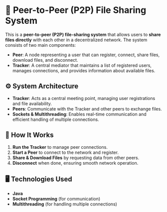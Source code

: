 # 🔗 Peer-to-Peer (P2P) File Sharing System  

This is a **peer-to-peer (P2P) file-sharing system** that allows users to **share files directly** with each other in a decentralized network. The system consists of two main components:  

- **Peer**: A node representing a user that can register, connect, share files, download files, and disconnect.  
- **Tracker**: A central mediator that maintains a list of registered users, manages connections, and provides information about available files.  

## ⚙️ System Architecture  

- **Tracker**: Acts as a central meeting point, managing user registrations and file availability.  
- **Peers**: Communicate with the Tracker and other peers to exchange files.  
- **Sockets & Multithreading**: Enables real-time communication and efficient handling of multiple connections.  

## 🚀 How It Works  

1. **Run the Tracker** to manage peer connections.  
2. **Start a Peer** to connect to the network and register.  
3. **Share & Download Files** by requesting data from other peers.  
4. **Disconnect** when done, ensuring smooth network operation.  

## 🖥️ Technologies Used  

- **Java**  
- **Socket Programming** (for communication)  
- **Multithreading** (for handling multiple connections)  